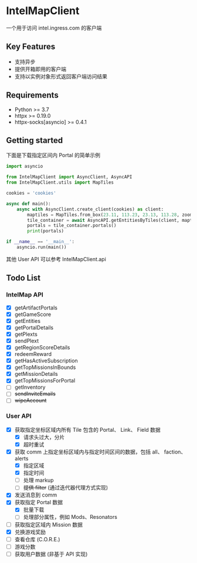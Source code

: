 # IntelMapClient

一个用于访问 intel.ingress.com 的客户端

## Key Features

- 支持异步
- 提供开箱即用的客户端
- 支持以实例对象形式返回客户端访问结果

## Requirements

- Python >= 3.7
- httpx >= 0.19.0
- httpx-socks[asyncio] >= 0.4.1

## Getting started

下面是下载指定区间内 Portal 的简单示例

```python
import asyncio

from IntelMapClient import AsyncClient, AsyncAPI
from IntelMapClient.utils import MapTiles

cookies = 'cookies'

async def main():
    async with AsyncClient.create_client(cookies) as client:
        maptiles = MapTiles.from_box(23.11, 113.23, 23.13, 113.28, zoom=15)
        tile_container = await AsyncAPI.getEntitiesByTiles(client, maptiles)
        portals = tile_container.portals()
        print(portals)

if __name__ == '__main__':
    asyncio.run(main())
```

其他 User API 可以参考 IntelMapClient.api 

## Todo List

### IntelMap API 
- [x] getArtifactPortals
- [x] getGameScore
- [x] getEntities
- [x] getPortalDetails
- [x] getPlexts
- [x] sendPlext
- [x] getRegionScoreDetails
- [x] redeemReward
- [x] getHasActiveSubscription
- [x] getTopMissionsInBounds
- [x] getMissionDetails
- [x] getTopMissionsForPortal
- [ ] getInventory
- [ ] ~~sendInviteEmails~~
- [ ] ~~wipeAccount~~

### User API

- [x] 获取指定坐标区域内所有 Tile 包含的 Portal、 Link、 Field 数据
  - [x] 请求头过大，分片
  - [x] 超时重试
- [x] 获取 comm 上指定坐标区域内与指定时间区间的数据，包括 all、 faction、 alerts
  - [x] 指定区域
  - [x] 指定时间
  - [ ] 处理 markup
  - [ ] ~~提供 filter~~ (通过迭代器代理方式实现)
- [x] 发送消息到 comm 
- [x] 获取指定 Portal 数据
  - [x] 批量下载
  - [ ] 处理部分属性，例如 Mods、Resonators
- [ ] 获取指定区域内 Mission 数据
- [x] 兑换游戏奖励
- [ ] 查看仓库 (C.O.R.E.)
- [ ] 游戏分数
- [ ] 获取用户数据 (非基于 API 实现)
